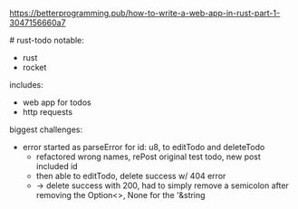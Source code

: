 https://betterprogramming.pub/how-to-write-a-web-app-in-rust-part-1-3047156660a7


﻿# rust-todo
notable:
  - rust
  - rocket
 
includes: 
  - web app for todos
  - http requests

biggest challenges:

  - error started as parseError for id: u8, to editTodo and deleteTodo
    - refactored wrong names, rePost original test todo, new post included id
    - then able to editTodo, delete success w/ 404 error
    - -> delete success with 200, had to simply remove a semicolon after removing the Option<>, None for the '&string  
